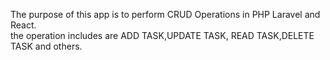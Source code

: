 <p>The purpose of this app is to perform CRUD Operations in PHP Laravel and React.<br/>
the operation includes are ADD TASK,UPDATE TASK, READ TASK,DELETE TASK and others.</p>
